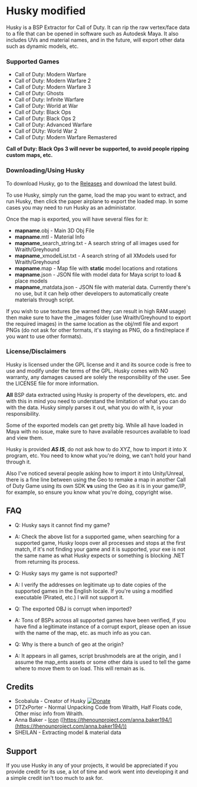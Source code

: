 # Husky modified
Husky is a BSP Extractor for Call of Duty. It can rip the raw vertex/face data to a file that can be opened in software such as Autodesk Maya. It also includes UVs and material names, and in the future, will export other data such as dynamic models, etc.

### Supported Games

* Call of Duty: Modern Warfare
* Call of Duty: Modern Warfare 2
* Call of Duty: Modern Warfare 3
* Call of Duty: Ghosts
* Call of Duty: Infinite Warfare
* Call of Duty: World at War
* Call of Duty: Black Ops
* Call of Duty: Black Ops 2
* Call of Duty: Advanced Warfare
* Call of DUty: World War 2
* Call of Duty: Modern Warfare Remastered

**Call of Duty: Black Ops 3 will never be supported, to avoid people ripping custom maps, etc.**

### Downloading/Using Husky

To download Husky, go to the [Releases](https://github.com/sheilan102/husky_modified/releases) and download the latest build.

To use Husky, simply run the game, load the map you want to extract, and run Husky, then click the paper airplane to export the loaded map. In some cases you may need to run Husky as an administator.

Once the map is exported, you will have several files for it:

* **mapname**.obj - Main 3D Obj File
* **mapname**.mtl - Material Info
* **mapname**_search_string.txt - A search string of all images used for Wraith/Greyhound
* **mapname**_xmodelList.txt - A search string of all XModels used for Wraith/Greyhound
* **mapname**.map - Map file with **static** model locations and rotations
* **mapname**.json - JSON file with model data for Maya script to load & place models
* **mapname**_matdata.json - JSON file with material data. Currently there's no use, but it can help other developers to automatically create materials through script.

If you wish to use textures (be warned they can result in high RAM usage) then make sure to have the _images folder (use Wraith/Greyhound to export the required images) in the same location as the obj/mtl file and export PNGs (do not ask for other formats, it's staying as PNG, do a find/replace if you want to use other formats).

### License/Disclaimers

Husky is licensed under the GPL license and it and its source code is free to use and modify under the terms of the GPL. Husky comes with NO warranty, any damages caused are solely the responsibility of the user. See the LICENSE file for more information.

**All** BSP data extracted using Husky is property of the developers, etc. and with this in mind you need to understand the limitation of what you can do with the data. Husky simply parses it out, what you do with it, is your responsibility.

Some of the exported models can get pretty big. While all have loaded in Maya with no issue, make sure to have available resources available to load and view them.

Husky is provided ***AS IS***, do not ask how to do XYZ, how to import it into X program, etc. You need to know what you're doing, we can't hold your hand through it.

Also I've noticed several people asking how to import it into Unity/Unreal, there is a fine line between using the Geo to remake a map in another Call of Duty Game using its own SDK **vs** using the Geo as it is in your game/IP, for example, so ensure you know what you're doing, copyright wise.

## FAQ

* Q: Husky says it cannot find my game?

* A: Check the above list for a supported game, when searching for a supported game, Husky loops over all processes and stops at the first match, if it's not finding your game and it is supported, your exe is not the same name as what Husky expects or something is blocking .NET from returning its process.

* Q: Husky says my game is not supported?

* A: I verify the addresses on legitimate up to date copies of the supported games in the English locale. If you're using a modified executable (Pirated, etc.) I will not support it.

* Q: The exported OBJ is corrupt when imported?

* A: Tons of BSPs across all supported games have been verified, if you have find a legitimate instance of a corrupt export, please open an issue with the name of the map, etc. as much info as you can.

* Q: Why is there a bunch of geo at the origin?

* A: It appears in all games, script brushmodels are at the origin, and I assume the map_ents assets or some other data is used to tell the game where to move them to on load. This will remain as is.

## Credits

* Scobalula - Creator of Husky [![Donate](https://img.shields.io/badge/Donate-PayPal-yellowgreen.svg)](https://www.paypal.me/scobalula)
* DTZxPorter - Normal Unpacking Code from Wraith, Half Floats code, Other misc info from Wraith.
* Anna Baker - [Icon](https://thenounproject.com/term/husky/1121992/) ([https://thenounproject.com/anna.baker194/](https://thenounproject.com/anna.baker194/))
* SHEILAN - Extracting model & material data

## Support

If you use Husky in any of your projects, it would be appreciated if you provide credit for its use, a lot of time and work went into developing it and a simple credit isn't too much to ask for.
